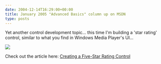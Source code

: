 ```yaml
---
date: 2004-12-14T16:29:00+00:00
title: January 2005 "Advanced Basics" column up on MSDN
type: posts
---
```

Yet another control development topic... this time I'm building a 'star rating' control, similar to what you find in Windows Media Player's UI...

![](https://msdn.microsoft.com/msdnmag/issues/05/01/AdvancedBasics/fig01.gif)

Check out the article here: [Creating a Five-Star Rating Control](https://msdn.microsoft.com/msdnmag/issues/05/01/AdvancedBasics/default.aspx)
